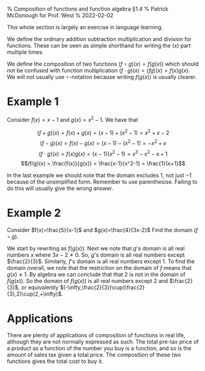 % Composition of functions and function algebra §1.4 
% Patrick McDonough for Prof. West
% 2022-02-02

This whole section is largely an exercise in language learning.

We define the ordinary addition subtraction multiplication and division for functions.
These can be seen as simple shorthand for writing the $(x)$ part multiple times.

We define the composition of two functions $(f\circ g)(x) = f(g(x))$ which should not be confused with function multiplication $(f\cdot g)(x)=(fg)(x)=f(x)g(x)$. 
We will not usually use $\circ$-notation because writing $f(g(x))$ is usually clearer.

# Example 1
Consider $f(x) = x-1$ and $g(x) = x^2 - 1$. We have that

$$(f+g)(x) = f(x) + g(x) = (x-1) + (x^2 -1) = x^2 + x -2 $$
$$(f-g)(x) = f(x) - g(x) = (x-1) - (x^2 -1) = -x^2 + x$$
$$(f\cdot g)(x) = f(x)g(x) = (x-1)(x^2-1) = x^3 -x^2 -x + 1$$
$$(f/g)(x) = \frac{f(x)}{g(x)} = \frac{x-1}{x^2-1} = \frac{1}{x+1}$$

In the last example we should note that the domain excludes $1$, not just $-1$ because of the unsimplified form.
Remember to use parenthesise. Failing to do this will usually give the wrong answer.

# Example 2
Consider $f(x)=\frac{5}{x-1}$ and $g(x)=\frac{4}{3x-2}$
Find the domain $(f\circ g)$.

We start by rewriting as $f(g(x))$.
Next we note that $g$'s domain is all real numbers $x$ where $3x-2\ne 0$.
So, $g$'s domain is all real numbers except $\frac{2}{3}$.
Similarly, $f$'s domain is all real numbers except $1$.
To find the domain overall, we note that the restriction on the domain of $f$ means that $g(x)\ne 1$.
By algebra we can conclude that that $2$ is not in the domain of $f(g(x))$.
So the domain of $f(g(x))$ is all real numbers except $2$ and $\frac{2}{3}$, or equivalently $(-\infty,\frac{2}{3})\cup(\frac{2}{3},2)\cup(2,+\infty)$.

# Applications
There are plenty of applications of composition of functions in real life, although they are not normally expressed as such.
The total pre-tax price of a product as a function of the number you buy is a function, and so is the amount of sales tax given a total price.
The composition of these two functions gives the total cost to buy it. 
